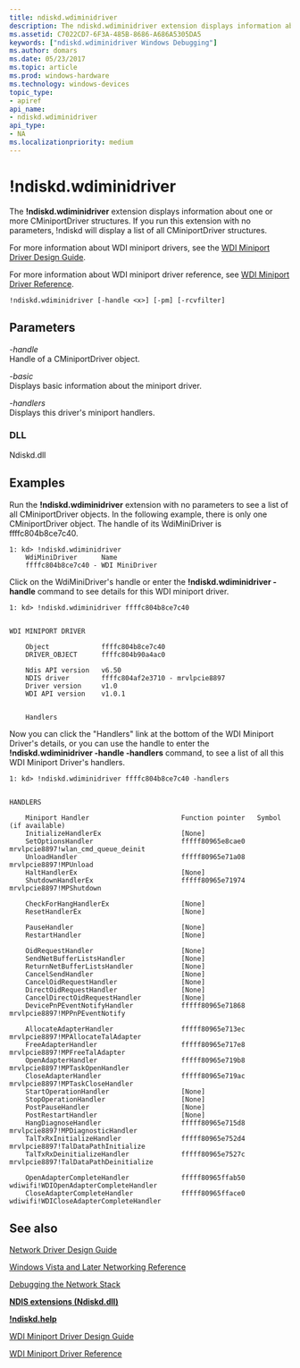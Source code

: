 ```yaml
---
title: ndiskd.wdiminidriver
description: The ndiskd.wdiminidriver extension displays information about one or more CMiniportDriver structures. 
ms.assetid: C7022CD7-6F3A-485B-8686-A686A5305DA5
keywords: ["ndiskd.wdiminidriver Windows Debugging"]
ms.author: domars
ms.date: 05/23/2017
ms.topic: article
ms.prod: windows-hardware
ms.technology: windows-devices
topic_type:
- apiref
api_name:
- ndiskd.wdiminidriver
api_type:
- NA
ms.localizationpriority: medium
---
```


# !ndiskd.wdiminidriver


The **!ndiskd.wdiminidriver** extension displays information about one or more CMiniportDriver structures. If you run this extension with no parameters, !ndiskd will display a list of all CMiniportDriver structures.

For more information about WDI miniport drivers, see the [WDI Miniport Driver Design Guide](https://msdn.microsoft.com/windows/hardware/drivers/network/wdi-miniport-driver-design-guide).

For more information about WDI miniport driver reference, see [WDI Miniport Driver Reference](https://msdn.microsoft.com/library/windows/hardware/dn926075).

```
!ndiskd.wdiminidriver [-handle <x>] [-pm] [-rcvfilter] 
```

## <span id="Parameters"></span><span id="parameters"></span><span id="PARAMETERS"></span>Parameters


<span id="_______-handle______"></span><span id="_______-HANDLE______"></span> *-handle*   
Handle of a CMiniportDriver object.

<span id="_______-basic______"></span><span id="_______-BASIC______"></span> *-basic*   
Displays basic information about the miniport driver.

<span id="_______-handlers______"></span><span id="_______-HANDLERS______"></span> *-handlers*   
Displays this driver's miniport handlers.

### <span id="DLL"></span><span id="dll"></span>DLL

Ndiskd.dll

Examples
--------

Run the **!ndiskd.wdiminidriver** extension with no parameters to see a list of all CMiniportDriver objects. In the following example, there is only one CMiniportDriver object. The handle of its WdiMiniDriver is ffffc804b8ce7c40.

```
1: kd> !ndiskd.wdiminidriver
    WdiMiniDriver      Name                                                     
    ffffc804b8ce7c40 - WDI MiniDriver
```

Click on the WdiMiniDriver's handle or enter the **!ndiskd.wdiminidriver -handle** command to see details for this WDI miniport driver.

```
1: kd> !ndiskd.wdiminidriver ffffc804b8ce7c40


WDI MINIPORT DRIVER

    Object             ffffc804b8ce7c40
    DRIVER_OBJECT      ffffc804b90a4ac0

    Ndis API version   v6.50
    NDIS driver        ffffc804af2e3710 - mrvlpcie8897
    Driver version     v1.0
    WDI API version    v1.0.1


    Handlers
```

Now you can click the "Handlers" link at the bottom of the WDI Miniport Driver's details, or you can use the handle to enter the **!ndiskd.wdiminidriver -handle -handlers** command, to see a list of all this WDI Miniport Driver's handlers.

```
1: kd> !ndiskd.wdiminidriver ffffc804b8ce7c40 -handlers


HANDLERS

    Miniport Handler                       Function pointer   Symbol (if available)
    InitializeHandlerEx                    [None]
    SetOptionsHandler                      fffff80965e8cae0   mrvlpcie8897!wlan_cmd_queue_deinit
    UnloadHandler                          fffff80965e71a08   mrvlpcie8897!MPUnload
    HaltHandlerEx                          [None]
    ShutdownHandlerEx                      fffff80965e71974   mrvlpcie8897!MPShutdown

    CheckForHangHandlerEx                  [None]
    ResetHandlerEx                         [None]

    PauseHandler                           [None]
    RestartHandler                         [None]

    OidRequestHandler                      [None]
    SendNetBufferListsHandler              [None]
    ReturnNetBufferListsHandler            [None]
    CancelSendHandler                      [None]
    CancelOidRequestHandler                [None]
    DirectOidRequestHandler                [None]
    CancelDirectOidRequestHandler          [None]
    DevicePnPEventNotifyHandler            fffff80965e71868   mrvlpcie8897!MPPnPEventNotify

    AllocateAdapterHandler                 fffff80965e713ec   mrvlpcie8897!MPAllocateTalAdapter
    FreeAdapterHandler                     fffff80965e717e8   mrvlpcie8897!MPFreeTalAdapter
    OpenAdapterHandler                     fffff80965e719b8   mrvlpcie8897!MPTaskOpenHandler
    CloseAdapterHandler                    fffff80965e719ac   mrvlpcie8897!MPTaskCloseHandler
    StartOperationHandler                  [None]
    StopOperationHandler                   [None]
    PostPauseHandler                       [None]
    PostRestartHandler                     [None]
    HangDiagnoseHandler                    fffff80965e715d8   mrvlpcie8897!MPDiagnosticHandler
    TalTxRxInitializeHandler               fffff80965e752d4   mrvlpcie8897!TalDataPathInitialize
    TalTxRxDeinitializeHandler             fffff80965e7527c   mrvlpcie8897!TalDataPathDeinitialize

    OpenAdapterCompleteHandler             fffff80965ffab50   wdiwifi!WDIOpenAdapterCompleteHandler
    CloseAdapterCompleteHandler            fffff80965fface0   wdiwifi!WDICloseAdapterCompleteHandler
```

## <span id="see_also"></span>See also


[Network Driver Design Guide](https://msdn.microsoft.com/windows/hardware/drivers/network/index)

[Windows Vista and Later Networking Reference](https://msdn.microsoft.com/library/windows/hardware/ff571081)

[Debugging the Network Stack](https://go.microsoft.com/fwlink/p/?linkid=845311)

[**NDIS extensions (Ndiskd.dll)**](ndis-extensions--ndiskd-dll-.md)

[**!ndiskd.help**](-ndiskd-help.md)

[WDI Miniport Driver Design Guide](https://msdn.microsoft.com/windows/hardware/drivers/network/wdi-miniport-driver-design-guide)

[WDI Miniport Driver Reference](https://msdn.microsoft.com/library/windows/hardware/dn926075)

 

 






